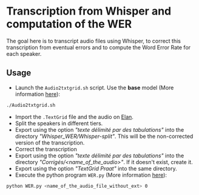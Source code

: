 # Transcription from Whisper and computation of the WER

The goal here is to transcript audio files using Whisper, to correct this transcription from eventual errors and to compute the Word Error Rate for each speaker. 

## Usage

* Launch the `Audio2txtgrid.sh` script. Use the **base** model (More information [here](../Scripts/README.md#audio2txtgrid)):
```bash
./Audio2txtgrid.sh
```
* Import the `.TextGrid` file and the audio on [Elan](https://archive.mpi.nl/tla/elan).
* Split the speakers in different tiers.
* Export using the option *"texte délimité par des tabulations"* into the directory *"Whisper_WER/Whisper-split"*. This will be the non-corrected version of the transcription.
* Correct the transcription
* Export using the option *"texte délimité par des tabulations"* into the directory *"Corrigés/<name_of_the_audio>"*. If it doesn't exist, create it.
* Export using the option *"TextGrid Praat"* into the same directory.
* Execute the python program `WER.py` (More information [here](../Python_Programs/README.md#WER)): 
```bash
python WER.py <name_of_the_audio_file_without_ext> 0
```


